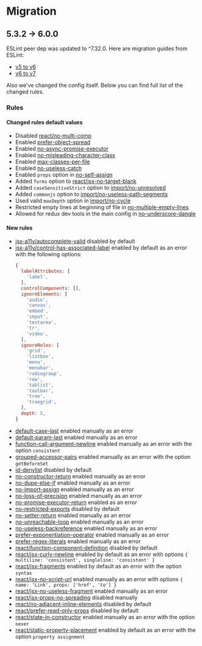 # Migration

## 5.3.2 → 6.0.0

ESLint peer dep was updated to ^7.32.0. Here are migration guides from ESLint:

- [v5 to v6](https://eslint.org/docs/user-guide/migrating-to-6.0.0)
- [v6 to v7](https://eslint.org/docs/user-guide/migrating-to-7.0.0)

Also we've changed the config itself. Below you can find full list of the changed rules.

### Rules

#### Changed rules default values

- Disabled [react/no-multi-comp](https://github.com/airbnb/javascript/blob/master/packages/eslint-config-airbnb/CHANGELOG.md#1711--2019-07-01)
- Enabled [prefer-object-spread](https://github.com/airbnb/javascript/blob/master/packages/eslint-config-airbnb-base/CHANGELOG.md#1400--2019-08-09)
- Enabled [no-async-promise-executor](https://github.com/airbnb/javascript/blob/master/packages/eslint-config-airbnb-base/CHANGELOG.md#1400--2019-08-09)
- Enabled [no-misleading-character-class](https://github.com/airbnb/javascript/blob/master/packages/eslint-config-airbnb-base/CHANGELOG.md#1400--2019-08-09)
- Enabled [max-classes-per-file](https://github.com/airbnb/javascript/blob/master/packages/eslint-config-airbnb-base/CHANGELOG.md#1400--2019-08-09)
- Enabled [no-useless-catch](https://github.com/airbnb/javascript/blob/master/packages/eslint-config-airbnb-base/CHANGELOG.md#1400--2019-08-09)
- Enabled `props` option in [no-self-assign](https://github.com/airbnb/javascript/blob/master/packages/eslint-config-airbnb-base/CHANGELOG.md#1400--2019-08-09)
- Added `forms` option to [react/jsx-no-target-blank](https://github.com/yannickcr/eslint-plugin-react/blob/master/CHANGELOG.md#7250---20210827)
- Added `caseSensitiveStrict` option to [import/no-unresolved](https://github.com/import-js/eslint-plugin-import/blob/main/CHANGELOG.md#2250---2021-10-11)
- Added `commonjs` option to [import/no-useless-path-segments](https://github.com/import-js/eslint-plugin-import/blob/main/CHANGELOG.md#2190---2019-12-08)
- Used valid `maxDepth` option in [import/no-cycle](https://github.com/airbnb/javascript/blob/master/packages/eslint-config-airbnb-base/CHANGELOG.md#1421--2020-11-06)
- Restricted empty lines at beginning of file in [no-multiple-empty-lines](https://github.com/airbnb/javascript/blob/master/packages/eslint-config-airbnb-base/CHANGELOG.md#1400--2019-08-09)
- Allowed for redux dev tools in the main config in [no-underscore-dangle](https://github.com/airbnb/javascript/blob/master/packages/eslint-config-airbnb/CHANGELOG.md#1711--2019-07-01)

#### New rules

- [jsx-a11y/autocomplete-valid](https://github.com/jsx-eslint/eslint-plugin-jsx-a11y/blob/master/docs/rules/autocomplete-valid.md) disabled by default
- [jsx-a11y/control-has-associated-label](https://github.com/jsx-eslint/eslint-plugin-jsx-a11y/blob/master/docs/rules/label-has-associated-control.md) enabled by default as an error with the following options:
  ```js
  {
    labelAttributes: [
      'label',
    ],
    controlComponents: [],
    ignoreElements: [
      'audio',
      'canvas',
      'embed',
      'input',
      'textarea',
      'tr',
      'video',
    ],
    ignoreRoles: [
      'grid',
      'listbox',
      'menu',
      'menubar',
      'radiogroup',
      'row',
      'tablist',
      'toolbar',
      'tree',
      'treegrid',
    ],
    depth: 5,
  }
  ```
- [default-case-last](https://eslint.org/docs/rules/default-case-last) enabled manually as an error
- [default-param-last](https://eslint.org/docs/rules/default-param-last) enabled manually as an error
- [function-call-argument-newline](https://eslint.org/docs/rules/function-call-argument-newline) enabled manually as an error with the option `consistent`
- [grouped-accessor-pairs](https://eslint.org/docs/rules/grouped-accessor-pairs) enabled manually as an error with the option `getBeforeSet`
- [id-denylist](https://eslint.org/docs/rules/id-denylist) disabled by default
- [no-constructor-return](https://eslint.org/docs/rules/no-constructor-return) enabled manually as an error
- [no-dupe-else-if](https://eslint.org/docs/rules/no-dupe-else-if) enabled manually as an error
- [no-import-assign](https://eslint.org/docs/rules/no-import-assign) enabled manually as an error
- [no-loss-of-precision](https://eslint.org/docs/rules/no-loss-of-precision) enabled manually as an error
- [no-promise-executor-return](https://eslint.org/docs/rules/no-promise-executor-return) enabled as an error
- [no-restricted-exports](https://eslint.org/docs/rules/no-restricted-exports) disabled by default
- [no-setter-return](https://eslint.org/docs/rules/no-setter-return) enabled manually as an error
- [no-unreachable-loop](https://eslint.org/docs/rules/no-unreachable-loop) enabled manually as an error
- [no-useless-backreference](https://eslint.org/docs/rules/no-useless-backreference) enabled manually as an error
- [prefer-exponentiation-operator](https://eslint.org/docs/rules/prefer-exponentiation-operator) enabled manually as an error
- [prefer-regex-literals](https://eslint.org/docs/rules/prefer-regex-literals) enabled manually as an error
- [react/function-component-definition](https://github.com/yannickcr/eslint-plugin-react/blob/master/docs/rules/function-component-definition.md) disabled by default
- [react/jsx-curly-newline](https://github.com/yannickcr/eslint-plugin-react/blob/master/docs/rules/jsx-curly-newline.md) enabled by default as an error with options
`{ multiline: 'consistent', singleline: 'consistent' }`
- [react/jsx-fragments](https://github.com/yannickcr/eslint-plugin-react/blob/master/docs/rules/jsx-fragments.md) enabled by default as an error with the option `syntax`
- [react/jsx-no-script-url](https://github.com/yannickcr/eslint-plugin-react/blob/master/docs/rules/jsx-no-script-url.md) enabled manually as an error with options `{ name: 'Link', props: ['href', 'to'] }`
- [react/jsx-no-useless-fragment](https://github.com/yannickcr/eslint-plugin-react/blob/master/docs/rules/jsx-no-useless-fragment.md) enabled manually as an error
- [react/jsx-props-no-spreading](https://github.com/yannickcr/eslint-plugin-react/blob/master/docs/rules/jsx-props-no-spreading.md) disabled manually
- [react/no-adjacent-inline-elements](https://github.com/yannickcr/eslint-plugin-react/blob/master/docs/rules/no-adjacent-inline-elements.md) disabled by default
- [react/prefer-read-only-props](https://github.com/yannickcr/eslint-plugin-react/blob/master/docs/rules/prefer-read-only-props.md) disabled by default
- [react/state-in-constructor](https://github.com/yannickcr/eslint-plugin-react/blob/master/docs/rules/state-in-constructor.md) enabled manually as an error with the option `never`
- [react/static-property-placement](https://github.com/yannickcr/eslint-plugin-react/blob/master/docs/rules/static-property-placement.md) enabled by default as an error with the option `property assignment`
